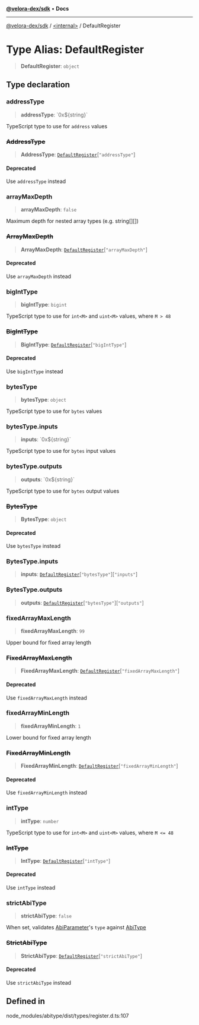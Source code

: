 [**@velora-dex/sdk**](../../README.md) • **Docs**

***

[@velora-dex/sdk](../../globals.md) / [\<internal\>](../README.md) / DefaultRegister

# Type Alias: DefaultRegister

> **DefaultRegister**: `object`

## Type declaration

### addressType

> **addressType**: \`0x$\{string\}\`

TypeScript type to use for `address` values

### ~~AddressType~~

> **AddressType**: [`DefaultRegister`](DefaultRegister.md)\[`"addressType"`\]

#### Deprecated

Use `addressType` instead

### arrayMaxDepth

> **arrayMaxDepth**: `false`

Maximum depth for nested array types (e.g. string[][])

### ~~ArrayMaxDepth~~

> **ArrayMaxDepth**: [`DefaultRegister`](DefaultRegister.md)\[`"arrayMaxDepth"`\]

#### Deprecated

Use `arrayMaxDepth` instead

### bigIntType

> **bigIntType**: `bigint`

TypeScript type to use for `int<M>` and `uint<M>` values, where `M > 48`

### ~~BigIntType~~

> **BigIntType**: [`DefaultRegister`](DefaultRegister.md)\[`"bigIntType"`\]

#### Deprecated

Use `bigIntType` instead

### bytesType

> **bytesType**: `object`

TypeScript type to use for `bytes` values

### bytesType.inputs

> **inputs**: \`0x$\{string\}\`

TypeScript type to use for `bytes` input values

### bytesType.outputs

> **outputs**: \`0x$\{string\}\`

TypeScript type to use for `bytes` output values

### ~~BytesType~~

> **BytesType**: `object`

#### Deprecated

Use `bytesType` instead

### BytesType.inputs

> **inputs**: [`DefaultRegister`](DefaultRegister.md)\[`"bytesType"`\]\[`"inputs"`\]

### BytesType.outputs

> **outputs**: [`DefaultRegister`](DefaultRegister.md)\[`"bytesType"`\]\[`"outputs"`\]

### fixedArrayMaxLength

> **fixedArrayMaxLength**: `99`

Upper bound for fixed array length

### ~~FixedArrayMaxLength~~

> **FixedArrayMaxLength**: [`DefaultRegister`](DefaultRegister.md)\[`"fixedArrayMaxLength"`\]

#### Deprecated

Use `fixedArrayMaxLength` instead

### fixedArrayMinLength

> **fixedArrayMinLength**: `1`

Lower bound for fixed array length

### ~~FixedArrayMinLength~~

> **FixedArrayMinLength**: [`DefaultRegister`](DefaultRegister.md)\[`"fixedArrayMinLength"`\]

#### Deprecated

Use `fixedArrayMinLength` instead

### intType

> **intType**: `number`

TypeScript type to use for `int<M>` and `uint<M>` values, where `M <= 48`

### ~~IntType~~

> **IntType**: [`DefaultRegister`](DefaultRegister.md)\[`"intType"`\]

#### Deprecated

Use `intType` instead

### strictAbiType

> **strictAbiType**: `false`

When set, validates [AbiParameter](../namespaces/Users_andriishymkiv_work_velora_sdk_node_modules_web3-types_lib_commonjs_index/type-aliases/AbiParameter.md)'s `type` against [AbiType](AbiType.md)

### ~~StrictAbiType~~

> **StrictAbiType**: [`DefaultRegister`](DefaultRegister.md)\[`"strictAbiType"`\]

#### Deprecated

Use `strictAbiType` instead

## Defined in

node\_modules/abitype/dist/types/register.d.ts:107

